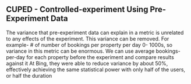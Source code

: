 ## CUPED - Controlled-experiment Using Pre-Experiment Data ##



The variance that pre-experiment data can explain in a metric is unrelated to any effects of the experiment. This variance can be removed. For example- # of number of bookings per property per day 0- 1000s, so variance in this metric can be enormous.  We can use average bookings-per-day for each property before the experiment and compare results against it
At Bing, they were able to reduce variance by about 50%, effectively achieving the same statistical power with only half of the users, or half the duration


